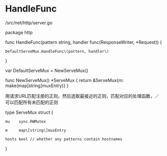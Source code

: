 # HandleFunc

/src/net/http/server.go

package http

func HandleFunc\(pattern string, handler func\(ResponseWriter, \*Request\)\) {

```
DefaultServeMux.HandleFunc\(pattern, handler\)
```

}

var DefaultServeMux = NewServeMux\(\)

func NewServeMux\(\) \*ServeMux { return &ServeMux{m: make\(map\[string\]muxEntry\)} }

用请求URL匹配注册的正则，然后选取最接近的正则，匹配对应的处理函数，／ 可以匹配所有未匹配的正则

type ServeMux struct {

```
mu    sync.RWMutex

m     map\[string\]muxEntry

hosts bool // whether any patterns contain hostnames
```

}




